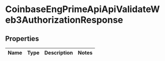 
# CoinbaseEngPrimeApiApiValidateWeb3AuthorizationResponse

## Properties
Name | Type | Description | Notes
------------ | ------------- | ------------- | -------------



